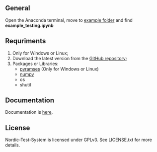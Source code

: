 ## General
Open the Anaconda terminal, move to [example folder](https://github.com/realgjl/Nordic-Test-System/tree/master/examples) and find **example_testing.ipynb**


## Requriments
1. Only for Windows or Linux;
2. Download the latest version from the [GitHub repository](https://github.com/realgjl/Nordic-Test-System);
3. Packages or Libraries:
	- [pyramses](https://anaconda.org/apetros/pyramses) (Only for Windows or Linux)
	- [numpy](http://www.numpy.org/)
	- os
	- shutil
	
	
## Documentation
Documentation is [here](https://ramses.paristidou.info/interfaces/python/getting_started.html).


## License

Nordic-Test-System is licensed under GPLv3. See LICENSE.txt for more details.



